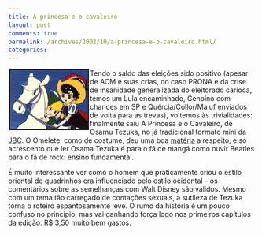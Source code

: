 ```yaml
---
title: A princesa e o cavaleiro
layout: post
comments: true
permalink: /archives/2002/10/a-princesa-e-o-cavaleiro.html/
categories:
---
```

<img src="/img/blig/princesaeocavaleiro.gif" align="left" border="2" hspace="2">Tendo o saldo das eleições sido positivo (apesar de ACM e suas crias, do caso PRONA e da crise de insanidade generalizada do eleitorado carioca, temos um Lula encaminhado, Genoíno com chances em SP e Quércia/Collor/Maluf enviados de volta para as trevas), voltemos às trivialidades: finalmente saiu A Princesa e o Cavaleiro, de Osamu Tezuka, no já tradicional formato mini da <a href="http://www.japanbrazil.com/jbc/paginas/mangas.html" >JBC</a>. O Omelete, como de costume, deu uma boa <a href="http://www.omelete.com.br/quadrinhos/artigos/base\_para\_artigos.asp?artigo=973" >matéria</a> a respeito, e só acrescento que ler Osama Tezuka é para o fã de mangá como ouvir Beatles para o fã de rock: ensino fundamental.

É muito interessante ver como o homem que praticamente criou o estilo oriental de quadrinhos era influenciado pelo estilo ocidental &#8211; os comentários sobre as semelhanças com Walt Disney são válidos. Mesmo com um tema tão carregado de contações sexuais, a sutileza de Tezuka torna o roteiro espantosamente leve. O rumo da história é um pouco confuso no princípio, mas vai ganhando força logo nos primeiros capítulos da edição. R$ 3,50 muito bem gastos.
